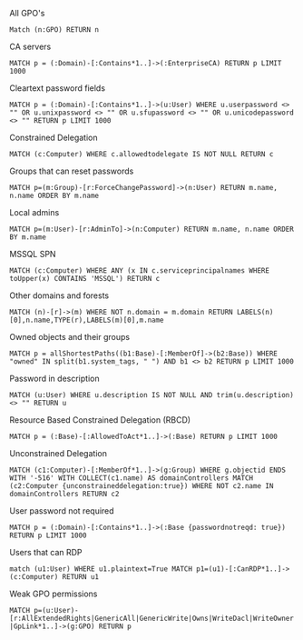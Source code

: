 All GPO's

`Match (n:GPO) RETURN n`


CA servers

`MATCH p = (:Domain)-[:Contains*1..]->(:EnterpriseCA)
RETURN p
LIMIT 1000`


Cleartext password fields

`MATCH p = (:Domain)-[:Contains*1..]->(u:User)
WHERE u.userpassword <> ""
  OR u.unixpassword <> ""
  OR u.sfupassword <> ""
  OR u.unicodepassword <> ""
RETURN p
LIMIT 1000`


Constrained Delegation

`MATCH (c:Computer) WHERE c.allowedtodelegate IS NOT NULL RETURN c`


Groups that can reset passwords

`MATCH p=(m:Group)-[r:ForceChangePassword]->(n:User) RETURN m.name, n.name ORDER BY m.name`


Local admins

`MATCH p=(m:User)-[r:AdminTo]->(n:Computer) RETURN m.name, n.name ORDER BY m.name`


MSSQL SPN

`MATCH (c:Computer) WHERE ANY (x IN c.serviceprincipalnames WHERE toUpper(x) CONTAINS 'MSSQL') RETURN c`


Other domains and forests

`MATCH (n)-[r]->(m) WHERE NOT n.domain = m.domain RETURN LABELS(n)[0],n.name,TYPE(r),LABELS(m)[0],m.name`


Owned objects and their groups

`MATCH p = allShortestPaths((b1:Base)-[:MemberOf]->(b2:Base))
WHERE "owned" IN split(b1.system_tags, " ")
  AND b1 <> b2
RETURN p
LIMIT 1000`


Password in description

`MATCH (u:User)
WHERE u.description IS NOT NULL AND trim(u.description) <> ""
RETURN u`


Resource Based Constrained Delegation (RBCD)

`MATCH p = (:Base)-[:AllowedToAct*1..]->(:Base)
RETURN p
LIMIT 1000`


Unconstrained Delegation

`MATCH (c1:Computer)-[:MemberOf*1..]->(g:Group) WHERE g.objectid ENDS WITH '-516' WITH COLLECT(c1.name) AS domainControllers MATCH (c2:Computer {unconstraineddelegation:true}) WHERE NOT c2.name IN domainControllers RETURN c2`


User password not required

`MATCH p = (:Domain)-[:Contains*1..]->(:Base {passwordnotreqd: true})
RETURN p
LIMIT 1000`


Users that can RDP

`match (u1:User) WHERE u1.plaintext=True MATCH p1=(u1)-[:CanRDP*1..]->(c:Computer) RETURN u1`


Weak GPO permissions

`MATCH p=(u:User)-[r:AllExtendedRights|GenericAll|GenericWrite|Owns|WriteDacl|WriteOwner|GpLink*1..]->(g:GPO) RETURN p`
